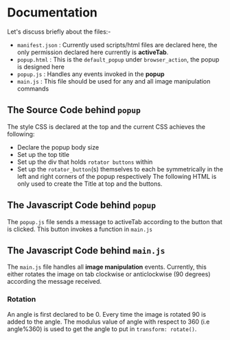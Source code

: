 # Documentation
Let's discuss briefly about the files:-
* `manifest.json` : Currently used scripts/html files are declared here, the only permission declared here currently is **activeTab**.
* `popup.html` : This is the `default_popup` under `browser_action`, the popup is designed here
* `popup.js` : Handles any events invoked in the **popup**
* `main.js` : This file should be used for any and all image manipulation commands

## The Source Code behind `popup`
The style CSS is declared at the top and the current CSS achieves the following:
* Declare the popup body size
* Set up the top title
* Set up the div that holds `rotator buttons` within
* Set up the `rotator_button`(s) themselves to each be symmetrically in the left and right corners of the popup respectively
The following HTML is only used to create the Title at top and the buttons.

## The Javascript Code behind `popup`
The `popup.js` file sends a message to activeTab according to the button that is clicked. This button invokes a function in `main.js`

## The Javascript Code behind `main.js`
The `main.js` file handles all **image manipulation** events. Currently, this either rotates the image on tab clockwise or anticlockwise (90 degrees) according the message received.
### Rotation
An angle is first declared to be 0. Every time the image is rotated 90 is added to the angle. The modulus value of angle with respect to 360 (i.e angle%360) is used to get the angle to put in `transform: rotate()`.  
